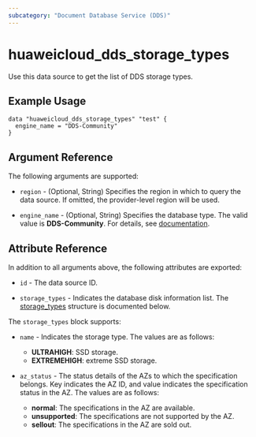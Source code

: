 ```yaml
---
subcategory: "Document Database Service (DDS)"
---
```


# huaweicloud_dds_storage_types

Use this data source to get the list of DDS storage types.

## Example Usage

```hcl
data "huaweicloud_dds_storage_types" "test" {
  engine_name = "DDS-Community"
}
```

## Argument Reference

The following arguments are supported:

* `region` - (Optional, String) Specifies the region in which to query the data source.
  If omitted, the provider-level region will be used.

* `engine_name` - (Optional, String) Specifies the database type. The valid value is **DDS-Community**.
  For details, see [documentation](https://support.huaweicloud.com/api-dds/dds_database_version.html).

## Attribute Reference

In addition to all arguments above, the following attributes are exported:

* `id` - The data source ID.

* `storage_types` - Indicates the database disk information list.
  The [storage_types](#Dds_storage_types) structure is documented below.

<a name="Dds_storage_types"></a>
The `storage_types` block supports:

* `name` - Indicates the storage type. The values are as follows:
  + **ULTRAHIGH**: SSD storage.
  + **EXTREMEHIGH**: extreme SSD storage.

* `az_status` - The status details of the AZs to which the specification belongs. Key indicates the AZ ID, and value
  indicates the specification status in the AZ. The values are as follows:
  + **normal**: The specifications in the AZ are available.
  + **unsupported**: The specifications are not supported by the AZ.
  + **sellout**: The specifications in the AZ are sold out.
